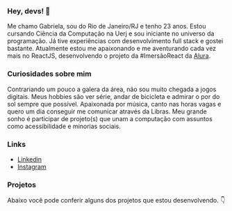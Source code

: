### Hey, devs! 👋

Me chamo Gabriela, sou do Rio de Janeiro/RJ e tenho 23 anos. Estou cursando Ciência da Computação na Uerj e sou iniciante no universo da programação. 
Já tive experiências com desenvolvimento full stack e gostei bastante.
Atualmente estou me apaixonando e me aventurando cada vez mais no ReactJS, desenvolvendo o projeto da #ImersãoReact da [Alura](https://https://www.alura.com.br/imersao-react/).

### Curiosidades sobre mim

Contrariando um pouco a galera da área, não sou muito chegada a jogos digitais. Meus hobbies são ver série, andar de bicicleta e admirar o por do sol sempre que possível. Apaixonada por música, canto nas horas vagas e quero um dia conseguir me comunicar através da Libras. Meu grande sonho é participar de projeto(s) que unam a computação com assuntos como acessibilidade e minorias sociais. 

### Links

   - [Linkedin](https://www.linkedin.com/in/gabriela-ogoncalves)
   - [Instagram](https://instagram.com/gabe_goncalves)

### Projetos

Abaixo você pode conferir alguns dos projetos que estou desenvolvendo. 👇

<!--
**gabriela-ogoncalves/gabriela-ogoncalves** is a ✨ _special_ ✨ repository because its `README.md` (this file) appears on your GitHub profile.

Here are some ideas to get you started:

- 🔭 I’m currently working on ...
- 🌱 I’m currently learning ...
- 👯 I’m looking to collaborate on ...
- 🤔 I’m looking for help with ...
- 💬 Ask me about ...
- 📫 How to reach me: ...
- 😄 Pronouns: ...
- ⚡ Fun fact: ...
-->
